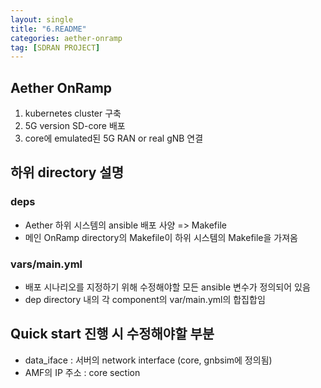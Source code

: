 ```yaml
---
layout: single
title: "6.README"
categories: aether-onramp
tag: [SDRAN PROJECT]
---
```




## Aether OnRamp

1. kubernetes cluster 구축
2. 5G version SD-core 배포
3. core에 emulated된 5G RAN or real gNB 연결


## 하위 directory 설명


### deps
- Aether 하위 시스템의 ansible 배포 사양 => Makefile
- 메인 OnRamp directory의 Makefile이 하위 시스템의 Makefile을 가져옴

### vars/main.yml
- 배포 시나리오를 지정하기 위해 수정해야할 모든 ansible 변수가 정의되어 있음
- dep directory 내의 각 component의 var/main.yml의 합집합임


## Quick start 진행 시 수정해야할 부분
- data_iface : 서버의 network interface (core, gnbsim에 정의됨)
- AMF의 IP 주소 : core section